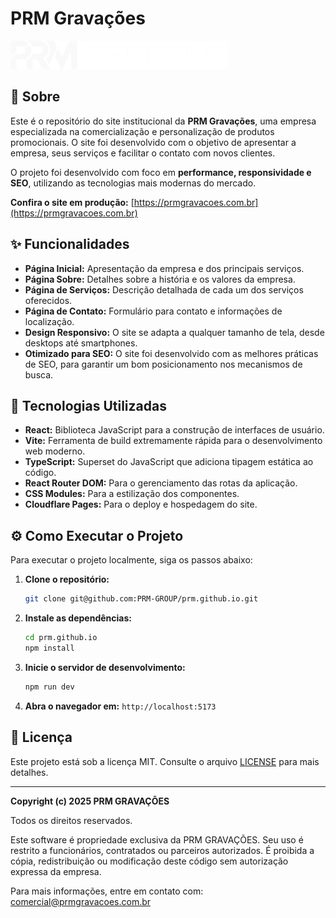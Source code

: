 # PRM Gravações

![PRM Gravações](src/assets/LOGOS%20PRM%20PB.png)

## 📖 Sobre

Este é o repositório do site institucional da **PRM Gravações**, uma empresa especializada na comercialização e personalização de produtos promocionais. O site foi desenvolvido com o objetivo de apresentar a empresa, seus serviços e facilitar o contato com novos clientes.

O projeto foi desenvolvido com foco em **performance, responsividade e SEO**, utilizando as tecnologias mais modernas do mercado.

**Confira o site em produção:** [https://prmgravacoes.com.br](https://prmgravacoes.com.br)

## ✨ Funcionalidades

* **Página Inicial:** Apresentação da empresa e dos principais serviços.
* **Página Sobre:** Detalhes sobre a história e os valores da empresa.
* **Página de Serviços:** Descrição detalhada de cada um dos serviços oferecidos.
* **Página de Contato:** Formulário para contato e informações de localização.
* **Design Responsivo:** O site se adapta a qualquer tamanho de tela, desde desktops até smartphones.
* **Otimizado para SEO:** O site foi desenvolvido com as melhores práticas de SEO, para garantir um bom posicionamento nos mecanismos de busca.

## 🚀 Tecnologias Utilizadas

* **React:** Biblioteca JavaScript para a construção de interfaces de usuário.
* **Vite:** Ferramenta de build extremamente rápida para o desenvolvimento web moderno.
* **TypeScript:** Superset do JavaScript que adiciona tipagem estática ao código.
* **React Router DOM:** Para o gerenciamento das rotas da aplicação.
* **CSS Modules:** Para a estilização dos componentes.
* **Cloudflare Pages:** Para o deploy e hospedagem do site.

## ⚙️ Como Executar o Projeto

Para executar o projeto localmente, siga os passos abaixo:

1.  **Clone o repositório:**
    ```bash
    git clone git@github.com:PRM-GROUP/prm.github.io.git
    ```
2.  **Instale as dependências:**
    ```bash
    cd prm.github.io
    npm install
    ```
3.  **Inicie o servidor de desenvolvimento:**
    ```bash
    npm run dev
    ```
4.  **Abra o navegador em:** `http://localhost:5173`

## 📝 Licença

Este projeto está sob a licença MIT. Consulte o arquivo [LICENSE](LICENSE) para mais detalhes.

---
**Copyright (c) 2025 PRM GRAVAÇÕES**

Todos os direitos reservados.

Este software é propriedade exclusiva da PRM GRAVAÇÕES. Seu uso é restrito a funcionários, contratados ou parceiros autorizados. É proibida a cópia, redistribuição ou modificação deste código sem autorização expressa da empresa.

Para mais informações, entre em contato com: [comercial@prmgravacoes.com.br](mailto:comercial@prmgravacoes.com.br)
